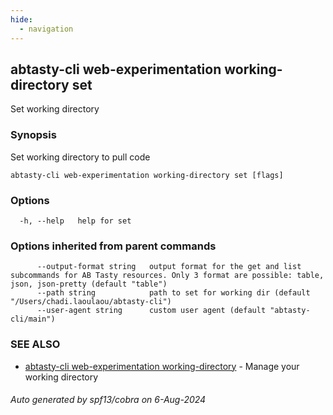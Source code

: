 ```yaml
---
hide:
  - navigation
---
```

## abtasty-cli web-experimentation working-directory set

Set working directory

### Synopsis

Set working directory to pull code

```
abtasty-cli web-experimentation working-directory set [flags]
```

### Options

```
  -h, --help   help for set
```

### Options inherited from parent commands

```
      --output-format string   output format for the get and list subcommands for AB Tasty resources. Only 3 format are possible: table, json, json-pretty (default "table")
      --path string            path to set for working dir (default "/Users/chadi.laoulaou/abtasty-cli")
      --user-agent string      custom user agent (default "abtasty-cli/main")
```

### SEE ALSO

* [abtasty-cli web-experimentation working-directory](abtasty-cli_web-experimentation_working-directory.md)	 - Manage your working directory

###### Auto generated by spf13/cobra on 6-Aug-2024
